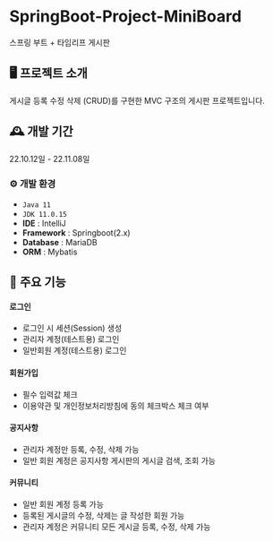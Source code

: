 # SpringBoot-Project-MiniBoard
스프링 부트 + 타임리프 게시판

## 🖥️ 프로젝트 소개
게시글 등록 수정 삭제 (CRUD)를 구현한 MVC 구조의 게시판 프로젝트입니다.

## 🕰️ 개발 기간
22.10.12일 - 22.11.08일

### ⚙️ 개발 환경
- `Java 11`
- `JDK 11.0.15`
- **IDE** : IntelliJ
- **Framework** : Springboot(2.x)
- **Database** : MariaDB
- **ORM** : Mybatis

## 📌 주요 기능
#### 로그인
- 로그인 시 세션(Session) 생성
- 관리자 계정(테스트용) 로그인
- 일반회원 계정(테스트용) 로그인
#### 회원가입
- 필수 입력값 체크
- 이용약관 및 개인정보처리방침에 동의 체크박스 체크 여부
#### 공지사항
- 관리자 계정만 등록, 수정, 삭제 가능
- 일반 회원 계정은 공지사항 게시판의 게시글 검색, 조회 가능
#### 커뮤니티
- 일반 회원 계정 등록 가능
- 등록된 게시글의 수정, 삭제는 글 작성한 회원 가능
- 관리자 계정은 커뮤니티 모든 게시글 등록, 수정, 삭제 가능
